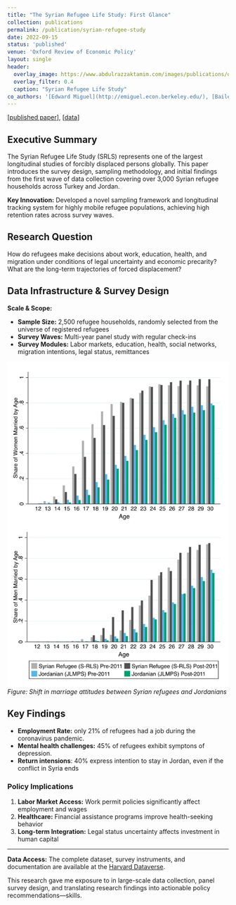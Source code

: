 ```yaml
---
title: "The Syrian Refugee Life Study: First Glance"
collection: publications
permalink: /publication/syrian-refugee-study
date: 2022-09-15
status: 'published'
venue: 'Oxford Review of Economic Policy'
layout: single
header:
  overlay_image: https://www.abdulrazzaktamim.com/images/publications/oxrep-header.png
  overlay_filter: 0.4
  caption: "Syrian Refugee Life Study"
co_authors: '[Edward Miguel](http://emiguel.econ.berkeley.edu/), [Bailey Palmer](https://baileypalmer.github.io/), [Sandra Rozo](https://www.sandrarozo.net/), [Emma Smith](https://sites.harvard.edu/emmasmith/), and [Sarah Stillman](https://cega.berkeley.edu/person/sarah-stillman/)'
---
```


[[published paper](https://academic.oup.com/oxrep/article-abstract/38/3/625/6701694)], [[data](https://dataverse.harvard.edu/dataverse/SRLS)]

## Executive Summary

The Syrian Refugee Life Study (SRLS) represents one of the largest longitudinal studies of forcibly displaced persons globally. This paper introduces the survey design, sampling methodology, and initial findings from the first wave of data collection covering over 3,000 Syrian refugee households across Turkey and Jordan.

**Key Innovation:** Developed a novel sampling framework and longitudinal tracking system for highly mobile refugee populations, achieving high retention rates across survey waves.

## Research Question

How do refugees make decisions about work, education, health, and migration under conditions of legal uncertainty and economic precarity? What are the long-term trajectories of forced displacement?

## Data Infrastructure & Survey Design

**Scale & Scope:**
- **Sample Size:** 2,500 refugee households, randomly selected from the universe of registered refugees
- **Survey Waves:** Multi-year panel study with regular check-ins
- **Survey Modules:** Labor markets, education, health, social networks, migration intentions, legal status, remittances

![Histogram of Share Married, by Age and Nationality](/images/publications/oxrep-thumb.png)
*Figure: Shift in marriage attitudes between Syrian refugees and Jordanians*


## Key Findings

- **Employment Rate:** only 21% of refugees had a job during the coronavirus pandemic.
- **Mental health challenges:** 45% of refugees exhibit symptons of depression.
- **Return intensions**: 40% express intention to stay in Jordan, even if the conflict in Syria ends

### Policy Implications

1. **Labor Market Access:** Work permit policies significantly affect employment and wages
2. **Healthcare:** Financial assistance programs improve health-seeking behavior
3. **Long-term Integration:** Legal status uncertainty affects investment in human capital


---

**Data Access:** The complete dataset, survey instruments, and documentation are available at the [Harvard Dataverse](https://dataverse.harvard.edu/dataverse/SRLS).

This research gave me exposure to in large-scale data collection, panel survey design, and translating research findings into actionable policy recommendations—skills.
